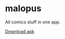 # malopus
All comics stuff in one app.

[Download apk](https://api.onedrive.com/v1.0/shares/u!aHR0cHM6Ly8xZHJ2Lm1zL3UvcyFBcDMwMVN0amRycFNreXFOd1VtbHdZa25PYjBTP2U9NmU4NGE4/root/content)
